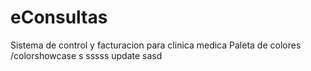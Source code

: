 # eConsultas
Sistema de control y facturacion para clinica medica 
Paleta de colores /colorshowcase
s
sssss
update
sasd
